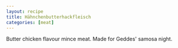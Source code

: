 ```yaml
---
layout: recipe
title: Hähnchenbutterhackfleisch
categories: [meat]
---
```

Butter chicken flavour mince meat. Made for Geddes' samosa night.
